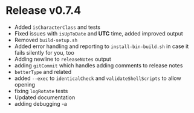 # Release v0.7.4

- Added `isCharacterClass` and tests
- Fixed issues with `isUpToDate` and **UTC** time, added improved output
- Removed `build-setup.sh`
- Added error handling and reporting to `install-bin-build.sh` in case it fails silently for you, too
- Adding newline to `releaseNotes` output
- adding `gitCommit` which handles adding comments to release notes
- `betterType` and related
- added `--exec` to `identicalCheck` and `validateShellScripts` to allow opening
- fixing `logRotate` tests
- Updated documentation
- adding debugging -a

